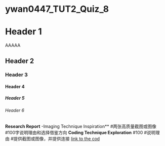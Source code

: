 # ywan0447_TUT2_Quiz_8

# Header 1
AAAAA
## Header 2
### Header 3
#### Header 4
##### Header 5
###### Header 6

**Research Report**
-Imaging Technique Inspiration**
#两张高质量截图或图像
#100字说明理由和选择借鉴方向
**Coding Technique Exploration**
#100
#说明理由
#提供截图或图像，并提供连接
[link to the cod](https://openprocessing.org/sketch/2211491)         